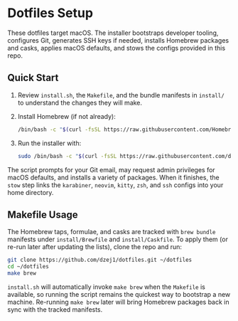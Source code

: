 # Dotfiles Setup

These dotfiles target macOS. The installer bootstraps developer tooling, configures Git, generates SSH keys if needed, installs Homebrew packages and casks, applies macOS defaults, and stows the configs provided in this repo.

## Quick Start

1. Review `install.sh`, the `Makefile`, and the bundle manifests in `install/` to understand the changes they will make.
2. Install Homebrew (if not already):

   ```bash
   /bin/bash -c "$(curl -fsSL https://raw.githubusercontent.com/Homebrew/install/HEAD/install.sh)"
   ```

3. Run the installer with:

   ```bash
   sudo /bin/bash -c "$(curl -fsSL https://raw.githubusercontent.com/dzej1/dotfiles/main/install.sh)"
   ```

The script prompts for your Git email, may request admin privileges for macOS defaults, and installs a variety of packages. When it finishes, the `stow` step links the `karabiner`, `neovim`, `kitty`, `zsh`, and `ssh` configs into your home directory.

## Makefile Usage

The Homebrew taps, formulae, and casks are tracked with `brew bundle` manifests under `install/Brewfile` and `install/Caskfile`. To apply them (or re-run later after updating the lists), clone the repo and run:

```bash
git clone https://github.com/dzej1/dotfiles.git ~/dotfiles
cd ~/dotfiles
make brew
```

`install.sh` will automatically invoke `make brew` when the `Makefile` is available, so running the script remains the quickest way to bootstrap a new machine. Re-running `make brew` later will bring Homebrew packages back in sync with the tracked manifests.
